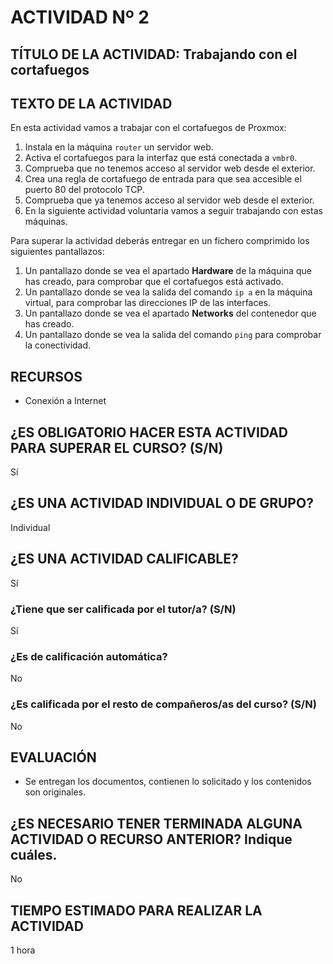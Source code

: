 # ACTIVIDAD Nº 2

## TÍTULO DE LA ACTIVIDAD: Trabajando con el cortafuegos

## TEXTO DE LA ACTIVIDAD

En esta actividad vamos a trabajar con el cortafuegos de Proxmox:

1. Instala en la máquina `router` un servidor web.
2. Activa el cortafuegos para la interfaz que está conectada a `vmbr0`.
3. Comprueba que no tenemos acceso al servidor web desde el exterior.
4. Crea una regla de cortafuego de entrada para que sea accesible el puerto 80 del protocolo TCP.
5. Comprueba que ya tenemos acceso al servidor web desde el exterior.
6. En la siguiente actividad voluntaria vamos a seguir trabajando con estas máquinas.

Para superar la actividad deberás entregar en un fichero comprimido los siguientes pantallazos:

1. Un pantallazo donde se vea el apartado **Hardware** de la máquina que has creado, para comprobar que el cortafuegos está activado.
2. Un pantallazo donde se vea la salida del comando `ip a` en la máquina virtual, para comprobar las direcciones IP de las interfaces.
3. Un pantallazo donde se vea el apartado **Networks** del contenedor que has creado.
4. Un pantallazo donde se vea la salida del comando `ping` para comprobar la conectividad.

## RECURSOS

* Conexión a Internet

## ¿ES OBLIGATORIO HACER ESTA ACTIVIDAD PARA SUPERAR EL CURSO? (S/N)

Sí

## ¿ES UNA ACTIVIDAD INDIVIDUAL O DE GRUPO?

Individual

## ¿ES UNA ACTIVIDAD CALIFICABLE?

Sí

### ¿Tiene que ser calificada por el tutor/a? (S/N)

Sí

### ¿Es de calificación automática?

No

### ¿Es calificada por el resto de compañeros/as del curso? (S/N)

No

## EVALUACIÓN

* Se entregan los documentos, contienen lo solicitado y los contenidos son originales.

## ¿ES NECESARIO TENER TERMINADA ALGUNA ACTIVIDAD O RECURSO ANTERIOR? Indique cuáles.

No

## TIEMPO ESTIMADO PARA REALIZAR LA ACTIVIDAD

1 hora
